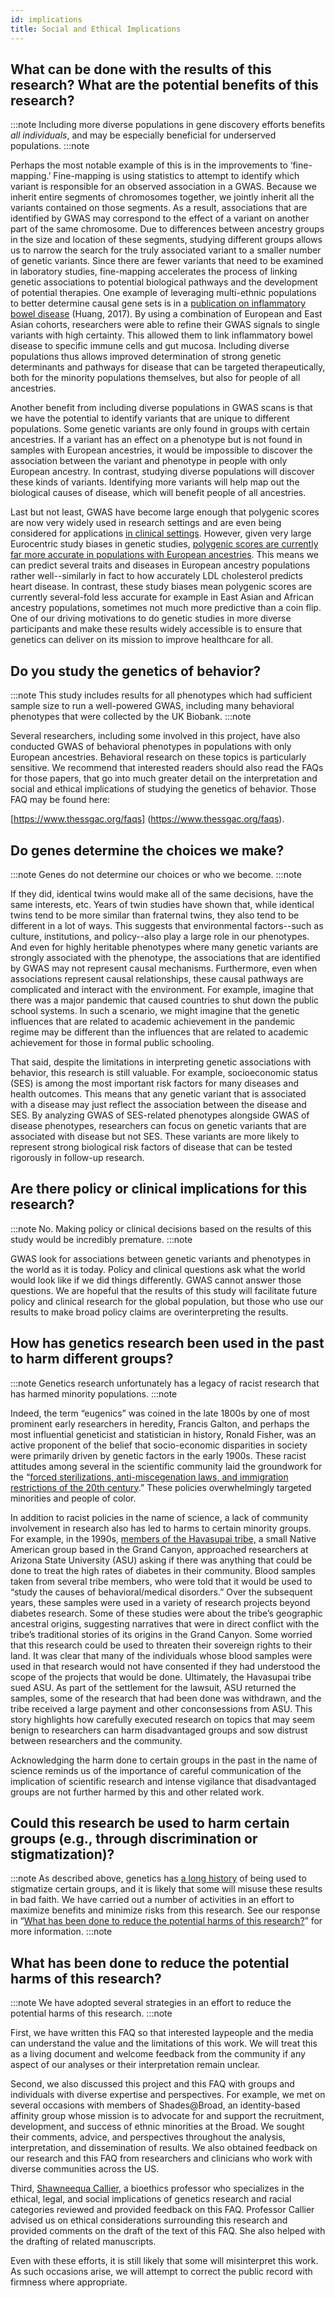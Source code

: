 ```yaml
---
id: implications
title: Social and Ethical Implications
---
```


## What can be done with the results of this research? What are the potential benefits of this research?

:::note
Including more diverse populations in gene discovery efforts benefits _all individuals_, and may be especially beneficial for underserved populations.
:::note

Perhaps the most notable example of this is in the improvements to ‘fine-mapping.’ Fine-mapping is using statistics to attempt to identify which variant is responsible for an observed association in a GWAS. Because we inherit entire segments of chromosomes together, we jointly inherit all the variants contained on those segments. As a result, associations that are identified by GWAS may correspond to the effect of a variant on another part of the same chromosome. Due to differences between ancestry groups in the size and location of these segments, studying different groups allows us to narrow the search for the truly associated variant to a smaller number of genetic variants. Since there are fewer variants that need to be examined in laboratory studies, fine-mapping accelerates the process of linking genetic associations to potential biological pathways and the development of potential therapies. One example of leveraging multi-ethnic populations to better determine causal gene sets is in a [publication on inflammatory bowel disease](https://www.nature.com/articles/nature22969?draft=marketing) (Huang, 2017). By using a combination of European and East Asian cohorts, researchers were able to refine their GWAS signals to single variants with high certainty. This allowed them to link inflammatory bowel disease to specific immune cells and gut mucosa. Including diverse populations thus allows improved determination of strong genetic determinants and pathways for disease that can be targeted therapeutically, both for the minority populations themselves, but also for people of all ancestries.

Another benefit from including diverse populations in GWAS scans is that we have the potential to identify variants that are unique to different populations. Some genetic variants are only found in groups with certain ancestries. If a variant has an effect on a phenotype but is not found in samples with European ancestries, it would be impossible to discover the association between the variant and phenotype in people with only European ancestry. In contrast, studying diverse populations will discover these kinds of variants. Identifying more variants will help map out the biological causes of disease, which will benefit people of all ancestries.

Last but not least, GWAS have become large enough that polygenic scores are now very widely used in research settings and are even being considered for applications [in clinical settings](https://www.nytimes.com/2018/08/13/health/genetic-test-heart-disease.html). However, given very large Eurocentric study biases in genetic studies, [polygenic scores are currently far more accurate in populations with European ancestries](https://www.vox.com/science-and-health/2018/10/22/17983568/dna-tests-precision-medicine-genetics-gwas-diversity-all-of-us). This means we can predict several traits and diseases in European ancestry populations rather well--similarly in fact to how accurately LDL cholesterol predicts heart disease. In contrast, these study biases mean polygenic scores are currently several-fold less accurate for example in East Asian and African ancestry populations, sometimes not much more predictive than a coin flip. One of our driving motivations to do genetic studies in more diverse participants and make these results widely accessible is to ensure that genetics can deliver on its mission to improve healthcare for all. 


## Do you study the genetics of behavior? 

:::note
This study includes results for all phenotypes which had sufficient sample size to run a well-powered GWAS, including many behavioral phenotypes that were collected by the UK Biobank.
:::note

Several researchers, including some involved in this project, have also conducted GWAS of behavioral phenotypes in populations with only European ancestries. Behavioral research on these topics is particularly sensitive. We recommend that interested readers should also read the FAQs for those papers, that go into much greater detail on the interpretation and social and ethical implications of studying the genetics of behavior. Those FAQ may be found here: 

[https://www.thessgac.org/faqs]
(https://www.thessgac.org/faqs).


## Do genes determine the choices we make?

:::note
Genes do not determine our choices or who we become.
:::note

If they did, identical twins would make all of the same decisions, have the same interests, etc. Years of twin studies have shown that, while identical twins tend to be more similar than fraternal twins, they also tend to be different in a lot of ways. This suggests that environmental factors--such as culture, institutions, and policy--also play a large role in our phenotypes. And even for highly heritable phenotypes where many genetic variants are strongly associated with the phenotype, the associations that are identified by GWAS may not represent causal mechanisms. Furthermore, even when associations represent causal relationships, these causal pathways are complicated and interact with the environment. For example, imagine that there was a major pandemic that caused countries to shut down the public school systems. In such a scenario, we might imagine that the genetic influences that are related to academic achievement in the pandemic regime may be different than the influences that are related to academic achievement for those in formal public schooling.

That said, despite the limitations in interpreting genetic associations with behavior, this research is still valuable. For example, socioeconomic status (SES) is among the most important risk factors for many diseases and health outcomes. This means that any genetic variant that is associated with a disease may just reflect the association between the disease and SES. By analyzing GWAS of SES-related phenotypes alongside GWAS of disease phenotypes, researchers can focus on genetic variants that are associated with disease but not SES. These variants are more likely to represent strong biological risk factors of disease that can be tested rigorously in follow-up research.


## Are there policy or clinical implications for this research?

:::note
No. Making policy or clinical decisions based on the results of this study would be incredibly premature.
:::note

GWAS look for associations between genetic variants and phenotypes in the world as it is today. Policy and clinical questions ask what the world would look like if we did things differently. GWAS cannot answer those questions. We are hopeful that the results of this study will facilitate future policy and clinical research for the global population, but those who use our results to make broad policy claims are overinterpreting the results.


## How has genetics research been used in the past to harm different groups?

:::note
Genetics research unfortunately has a legacy of racist research that has harmed minority populations.
:::note

Indeed, the term “eugenics” was coined in the late 1800s by one of most prominent early researchers in heredity, Francis Galton, and perhaps the most influential geneticist and statistician in history, Ronald Fisher, was an active proponent of the belief that socio-economic disparities in society were primarily driven by genetic factors in the early 1900s. These racist attitudes among several in the scientific community laid the groundwork for the “[forced sterilizations, anti-miscegenation laws, and immigration restrictions of the 20th century](https://en.wikipedia.org/wiki/Scientific_racism#Interbellum_to_World_War_II).” These policies overwhelmingly targeted minorities and people of color.

In addition to racist policies in the name of science, a lack of community involvement in research also has led to harms to certain minority groups. For example, in the 1990s, [members of the Havasupai tribe,](https://www.nytimes.com/2010/04/22/us/22dna.html) a small Native American group based in the Grand Canyon, approached researchers at Arizona State University (ASU) asking if there was anything that could be done to treat the high rates of diabetes in their community. Blood samples taken from several tribe members, who were told that it would be used to “study the causes of behavioral/medical disorders.” Over the subsequent years, these samples were used in a variety of research projects beyond diabetes research. Some of these studies were about the tribe’s geographic ancestral origins, suggesting narratives that were in direct conflict with the tribe’s traditional stories of its origins in the Grand Canyon. Some worried that this research could be used to threaten their sovereign rights to their land. It was clear that many of the individuals whose blood samples were used in that research would not have consented if they had understood the scope of the projects that would be done. Ultimately, the Havasupai tribe sued ASU. As part of the settlement for the lawsuit, ASU returned the samples, some of the research that had been done was withdrawn, and the tribe received a large payment and other conconsessions from ASU. This story highlights how carefully executed research on topics that may seem benign to researchers can harm disadvantaged groups and sow distrust between researchers and the community.

Acknowledging the harm done to certain groups in the past in the name of science reminds us of the importance of careful communication of the implication of scientific research and intense vigilance that disadvantaged groups are not further harmed by this and other related work.


## Could this research be used to harm certain groups (e.g., through discrimination or stigmatization)?

:::note
As described above, genetics has [a long history](implications#how-has-genetics-been-misused) of being used to stigmatize certain groups, and it is likely that some will misuse these results in bad faith. We have carried out a number of activities in an effort to maximize benefits and minimize risks from this research. See our response in “[What has been done to reduce the potential harms of this research?](implications#how-are-risks-mitigated)” for more information.
:::note


## What has been done to reduce the potential harms of this research?

:::note
We have adopted several strategies in an effort to reduce the potential harms of this research.
:::note

First, we have written this FAQ so that interested laypeople and the media can understand the value and the limitations of this work. We will treat this as a living document and welcome feedback from the community if any aspect of our analyses or their interpretation remain unclear. 

Second, we also discussed this project and this FAQ with groups and individuals with diverse expertise and perspectives. For example, we met on several occasions with members of Shades@Broad, an identity-based affinity group whose mission is to advocate for and support the recruitment, development, and success of ethnic minorities at the Broad. We sought their comments, advice, and perspectives throughout the analysis, interpretation, and dissemination of results. We also obtained feedback on our research and this FAQ from researchers and clinicians who work with diverse communities across the US.

Third, [Shawneequa Callier](https://www.gwumc.edu/smhs/facultydirectory/profile.cfm?empName=Shawneequa%20Callier&FacID=2051569427), a bioethics professor who specializes in the ethical, legal, and social implications of genetics research and racial categories reviewed and provided feedback on this FAQ. Professor Callier advised us on ethical considerations surrounding this research and provided comments on the draft of the text of this FAQ. She also helped with the drafting of related manuscripts. 

Even with these efforts, it is still likely that some will misinterpret this work. As such occasions arise, we will attempt to correct the public record with firmness where appropriate.
